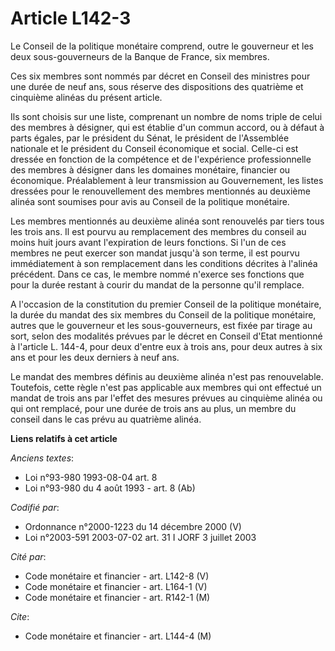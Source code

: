 # Article L142-3

Le Conseil de la politique monétaire comprend, outre le gouverneur et les deux sous-gouverneurs de la Banque de France, six
membres.

Ces six membres sont nommés par décret en Conseil des ministres pour une durée de neuf ans, sous réserve des dispositions des
quatrième et cinquième alinéas du présent article.

Ils sont choisis sur une liste, comprenant un nombre de noms triple de celui des membres à désigner, qui est établie d'un
commun accord, ou à défaut à parts égales, par le président du Sénat, le président de l'Assemblée nationale et le président
du Conseil économique et social. Celle-ci est dressée en fonction de la compétence et de l'expérience professionnelle des
membres à désigner dans les domaines monétaire, financier ou économique. Préalablement à leur transmission au Gouvernement,
les listes dressées pour le renouvellement des membres mentionnés au deuxième alinéa sont soumises pour avis au Conseil de la
politique monétaire.

Les membres mentionnés au deuxième alinéa sont renouvelés par tiers tous les trois ans. Il est pourvu au remplacement des
membres du conseil au moins huit jours avant l'expiration de leurs fonctions. Si l'un de ces membres ne peut exercer son
mandat jusqu'à son terme, il est pourvu immédiatement à son remplacement dans les conditions décrites à l'alinéa précédent.
Dans ce cas, le membre nommé n'exerce ses fonctions que pour la durée restant à courir du mandat de la personne qu'il
remplace.

A l'occasion de la constitution du premier Conseil de la politique monétaire, la durée du mandat des six membres du Conseil
de la politique monétaire, autres que le gouverneur et les sous-gouverneurs, est fixée par tirage au sort, selon des
modalités prévues par le décret en Conseil d'Etat mentionné à l'article L. 144-4, pour deux d'entre eux à trois ans, pour
deux autres à six ans et pour les deux derniers à neuf ans.

Le mandat des membres définis au deuxième alinéa n'est pas renouvelable. Toutefois, cette règle n'est pas applicable aux
membres qui ont effectué un mandat de trois ans par l'effet des mesures prévues au cinquième alinéa ou qui ont remplacé, pour
une durée de trois ans au plus, un membre du conseil dans le cas prévu au quatrième alinéa.

**Liens relatifs à cet article**

_Anciens textes_:

  - Loi n°93-980 1993-08-04 art. 8
  - Loi n°93-980 du 4 août 1993 - art. 8 (Ab)

_Codifié par_:

  - Ordonnance n°2000-1223 du 14 décembre 2000 (V)
  - Loi n°2003-591 2003-07-02 art. 31 I JORF 3 juillet 2003

_Cité par_:

  - Code monétaire et financier - art. L142-8 (V)
  - Code monétaire et financier - art. L164-1 (V)
  - Code monétaire et financier - art. R142-1 (M)

_Cite_:

  - Code monétaire et financier - art. L144-4 (M)
